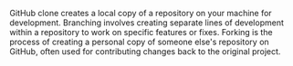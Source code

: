 GitHub clone creates a local copy of a repository on your machine for development. Branching involves creating separate lines of development within a repository to work on specific 
features or fixes. Forking is the process of creating a personal copy of someone else's repository on GitHub, often used for contributing changes back to the original project.
